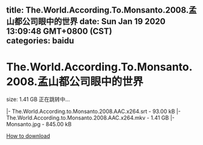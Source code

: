 
title: The.World.According.To.Monsanto.2008.孟山都公司眼中的世界
date: Sun Jan 19 2020 13:09:48 GMT+0800 (CST)    
categories: baidu
---

# The.World.According.To.Monsanto.2008.孟山都公司眼中的世界
size: 1.41 GB
 正在跳转中...
 
|- The.World.According.to.Monsanto.2008.AAC.x264.srt - 93.00 kB
|- The.World.According.to.Monsanto.2008.AAC.x264.mkv - 1.41 GB
|- Monsanto.jpg - 845.00 kB

[How to download](https://bpcam.bemobtrk.com/go/2ceec3aa-1ca2-46d6-b9ff-aaa5c184517c?jno=789)